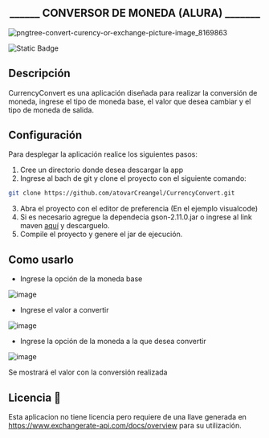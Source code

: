 <h2 align="center"> ______ CONVERSOR DE MONEDA (ALURA) _______</h2>


![pngtree-convert-curency-or-exchange-picture-image_8169863](https://github.com/user-attachments/assets/e7156570-184b-4b23-843c-e87958c745df)

<img alt="Static Badge" src="https://img.shields.io/badge/gson-2.11-blue">

## Descripción

CurrencyConvert es una aplicación diseñada para realizar la conversión de moneda, ingrese el tipo de moneda base, el valor que desea cambiar y el tipo de moneda de salida.

## Configuración

Para desplegar la aplicación realice los siguientes pasos:

1. Cree un directorio donde desea descargar la app
2. Ingrese al bach de git y clone el proyecto con el siguiente comando:
```bash
git clone https://github.com/atovarCreangel/CurrencyConvert.git
```

3. Abra el proyecto con el editor de preferencia (En el ejemplo visualcode)
4. Si es necesario agregue la dependecia gson-2.11.0.jar o ingrese al link maven <a href="https://repo1.maven.org/maven2/com/google/code/gson/gson/2.11.0/gson-2.11.0.jar">aquí</a> y descarguelo.
5. Compile el proyecto y genere el jar de ejecución.

## Como usarlo

- Ingrese la opción de la moneda base

![image](https://github.com/user-attachments/assets/310cf4bb-ecf0-40fb-9035-2fd5683ac546)

- Ingrese el valor a convertir

![image](https://github.com/user-attachments/assets/1131740f-ea56-4927-8339-ca9e97a90e68)

- Ingrese la opción de la moneda a la que desea convertir

![image](https://github.com/user-attachments/assets/f1241b53-a8ac-4cad-a321-4dff33e8a396)

Se mostrará el valor con la conversión realizada

## Licencia :scroll:

Esta aplicacion no tiene licencia pero requiere de una llave generada en https://www.exchangerate-api.com/docs/overview para su utilización.
